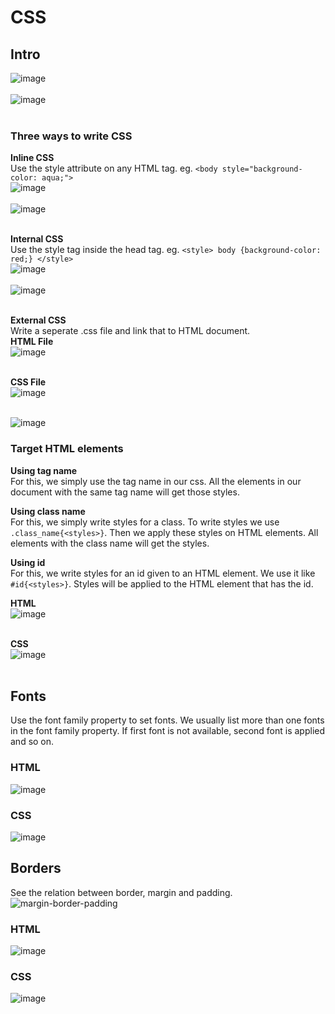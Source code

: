 # CSS 
## Intro
![image](https://github.com/user-attachments/assets/c34172f7-b17c-4961-a16e-7de30bec1d2f)<br><br>
![image](https://github.com/user-attachments/assets/cc737ea2-8285-4d15-9ed2-1078dd727205)<br><br>
### Three ways to write CSS
**Inline CSS**<br>
Use the style attribute on any HTML tag. eg. `<body style="background-color: aqua;">`<br>
![image](https://github.com/user-attachments/assets/108f1837-5ea4-4401-9786-f2a6acd9f33a)<br><br>
![image](https://github.com/user-attachments/assets/87ebca7e-40da-45f1-aba2-60dc0a995b77)<br><br>

**Internal CSS**<br>
Use the  style tag inside the head tag. eg. `<style> body {background-color: red;} </style>`<br>
![image](https://github.com/user-attachments/assets/898bcf3f-822e-477f-9bb4-5e77a07d4ec2)<br><br>
![image](https://github.com/user-attachments/assets/0f66932e-bd1c-4318-ae5f-72623fbf70ce)<br><br>

**External CSS**<br>
Write a seperate .css file and link that to HTML document.  <br>
**HTML File**<br>
![image](https://github.com/user-attachments/assets/b2fe8ae9-a20b-46f5-b22e-e3000b682bb2)<br><br>

**CSS File**<br>
![image](https://github.com/user-attachments/assets/c009e4be-4707-415b-abf3-f266e88f3bf9)<br><br>

![image](https://github.com/user-attachments/assets/b0b2541c-06f3-4e23-9ce6-5912958e62a4)

### Target HTML elements
**Using tag name**<br>
For this, we simply use the tag name in our css. All the elements in our document with the same tag name will get those styles.<br>

**Using class name**<br>
For this, we simply write styles for a class. To write styles we use `.class_name{<styles>}`. Then we apply these styles on
HTML elements. All elements with the class name will get the styles. <br>

**Using id**<br>
For this, we write styles for an id given to an HTML element. We use it like `#id{<styles>}`.  Styles will be applied to the 
HTML element that has the id. <br>

**HTML**<br>
![image](https://github.com/user-attachments/assets/1ebc3ce4-1a71-417c-b849-b3fe370e8611)<br><br>

**CSS**<br>
![image](https://github.com/user-attachments/assets/12352c56-ccbb-4bea-b11c-affe0b69069b)<br><br>

## Fonts
Use the font family property to set fonts. 
We usually list more than one fonts in the font family property. If first font is not available, second font is applied and so on.  
### HTML
![image](https://github.com/user-attachments/assets/3aaf2bf3-0138-4332-b7b3-9a9e6cc15bf9)

### CSS
![image](https://github.com/user-attachments/assets/9f0f58b8-4e57-4bbb-b3bf-32cc4fb4a2e9)

## Borders
See the relation between border, margin and padding.  
![margin-border-padding](https://github.com/user-attachments/assets/f56d66b5-fd0c-4ee5-bbf9-aca5405b52a2)

### HTML
![image](https://github.com/user-attachments/assets/4681b1d2-bfe7-4e37-a2cb-50e2a6638381)

### CSS
![image](https://github.com/user-attachments/assets/4ee1d96e-3a9c-4d7e-9aed-7e8f18c15330)


















